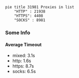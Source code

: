 
```mermaid
pie title 31981 Proxies in list
    "HTTP" : 21938
    "HTTPS": 4408
    "SOCKS" : 8981
```

### Some Info
#### Average Timeout

- mixed: 3.1s
- http: 1.6s
- https: 8.7s
- socks: 6.5s